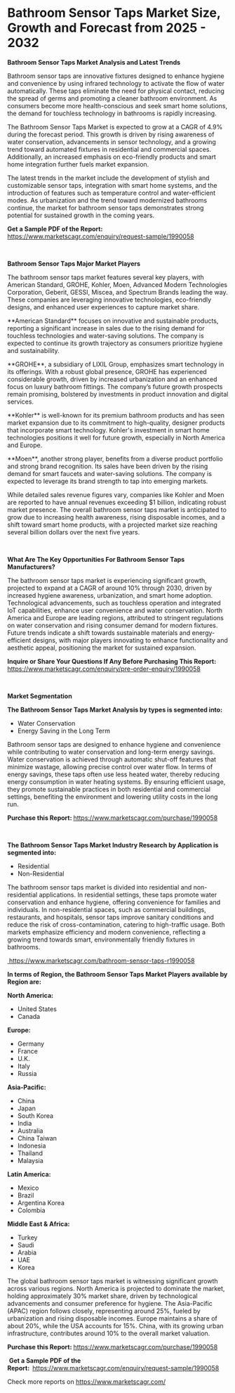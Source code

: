 <p><h1>Bathroom Sensor Taps Market Size, Growth and Forecast from 2025 - 2032</h1></p><p><strong>Bathroom Sensor Taps Market Analysis and Latest Trends</strong></p>
<p><p>Bathroom sensor taps are innovative fixtures designed to enhance hygiene and convenience by using infrared technology to activate the flow of water automatically. These taps eliminate the need for physical contact, reducing the spread of germs and promoting a cleaner bathroom environment. As consumers become more health-conscious and seek smart home solutions, the demand for touchless technology in bathrooms is rapidly increasing.</p><p>The Bathroom Sensor Taps Market is expected to grow at a CAGR of 4.9% during the forecast period. This growth is driven by rising awareness of water conservation, advancements in sensor technology, and a growing trend toward automated fixtures in residential and commercial spaces. Additionally, an increased emphasis on eco-friendly products and smart home integration further fuels market expansion.</p><p>The latest trends in the market include the development of stylish and customizable sensor taps, integration with smart home systems, and the introduction of features such as temperature control and water-efficient modes. As urbanization and the trend toward modernized bathrooms continue, the market for bathroom sensor taps demonstrates strong potential for sustained growth in the coming years.</p></p>
<p><strong>Get a Sample PDF of the Report:&nbsp;</strong> <a href="https://www.marketscagr.com/enquiry/request-sample/1990058?utm_campaign=3224&utm_medium=2&utm_source=Github&utm_content=ia&utm_term=05042025&utm_id=bathroom-sensor-taps">https://www.marketscagr.com/enquiry/request-sample/1990058</a></p>
<p>&nbsp;</p>
<p><strong>Bathroom Sensor Taps Major Market Players</strong></p>
<p><p>The bathroom sensor taps market features several key players, with American Standard, GROHE, Kohler, Moen, Advanced Modern Technologies Corporation, Geberit, GESSI, Miscea, and Spectrum Brands leading the way. These companies are leveraging innovative technologies, eco-friendly designs, and enhanced user experiences to capture market share.</p><p>**American Standard** focuses on innovative and sustainable products, reporting a significant increase in sales due to the rising demand for touchless technologies and water-saving solutions. The company is expected to continue its growth trajectory as consumers prioritize hygiene and sustainability.</p><p>**GROHE**, a subsidiary of LIXIL Group, emphasizes smart technology in its offerings. With a robust global presence, GROHE has experienced considerable growth, driven by increased urbanization and an enhanced focus on luxury bathroom fittings. The company’s future growth prospects remain promising, bolstered by investments in product innovation and digital services.</p><p>**Kohler** is well-known for its premium bathroom products and has seen market expansion due to its commitment to high-quality, designer products that incorporate smart technology. Kohler's investment in smart home technologies positions it well for future growth, especially in North America and Europe.</p><p>**Moen**, another strong player, benefits from a diverse product portfolio and strong brand recognition. Its sales have been driven by the rising demand for smart faucets and water-saving solutions. The company is expected to leverage its brand strength to tap into emerging markets.</p><p>While detailed sales revenue figures vary, companies like Kohler and Moen are reported to have annual revenues exceeding $1 billion, indicating robust market presence. The overall bathroom sensor taps market is anticipated to grow due to increasing health awareness, rising disposable incomes, and a shift toward smart home products, with a projected market size reaching several billion dollars over the next five years.</p></p>
<p>&nbsp;</p>
<p><strong>What Are The Key Opportunities For Bathroom Sensor Taps Manufacturers?</strong></p>
<p><p>The bathroom sensor taps market is experiencing significant growth, projected to expand at a CAGR of around 10% through 2030, driven by increased hygiene awareness, urbanization, and smart home adoption. Technological advancements, such as touchless operation and integrated IoT capabilities, enhance user convenience and water conservation. North America and Europe are leading regions, attributed to stringent regulations on water conservation and rising consumer demand for modern fixtures. Future trends indicate a shift towards sustainable materials and energy-efficient designs, with major players innovating to enhance functionality and aesthetic appeal, positioning the market for sustained expansion.</p></p>
<p><strong>Inquire or Share Your Questions If Any Before Purchasing This Report:</strong> <a href="https://www.marketscagr.com/enquiry/pre-order-enquiry/1990058?utm_campaign=3224&utm_medium=2&utm_source=Github&utm_content=ia&utm_term=05042025&utm_id=bathroom-sensor-taps">https://www.marketscagr.com/enquiry/pre-order-enquiry/1990058</a></p>
<p>&nbsp;</p>
<p><strong>Market Segmentation</strong></p>
<p><strong>The Bathroom Sensor Taps Market Analysis by types is segmented into:</strong></p>
<p><ul><li>Water Conservation</li><li>Energy Saving in the Long Term</li></ul></p>
<p><p>Bathroom sensor taps are designed to enhance hygiene and convenience while contributing to water conservation and long-term energy savings. Water conservation is achieved through automatic shut-off features that minimize wastage, allowing precise control over water flow. In terms of energy savings, these taps often use less heated water, thereby reducing energy consumption in water heating systems. By ensuring efficient usage, they promote sustainable practices in both residential and commercial settings, benefiting the environment and lowering utility costs in the long run.</p></p>
<p><strong>Purchase this Report:&nbsp;</strong><a href="https://www.marketscagr.com/purchase/1990058?utm_campaign=3224&utm_medium=2&utm_source=Github&utm_content=ia&utm_term=05042025&utm_id=bathroom-sensor-taps">https://www.marketscagr.com/purchase/1990058</a></p>
<p>&nbsp;</p>
<p><strong>The Bathroom Sensor Taps Market Industry Research by Application is segmented into:</strong></p>
<p><ul><li>Residential</li><li>Non-Residential</li></ul></p>
<p><p>The bathroom sensor taps market is divided into residential and non-residential applications. In residential settings, these taps promote water conservation and enhance hygiene, offering convenience for families and individuals. In non-residential spaces, such as commercial buildings, restaurants, and hospitals, sensor taps improve sanitary conditions and reduce the risk of cross-contamination, catering to high-traffic usage. Both markets emphasize efficiency and modern convenience, reflecting a growing trend towards smart, environmentally friendly fixtures in bathrooms.</p></p>
<p><a href="https://www.marketscagr.com/bathroom-sensor-taps-r1990058?utm_campaign=3224&utm_medium=2&utm_source=Github&utm_content=ia&utm_term=05042025&utm_id=bathroom-sensor-taps">&nbsp;https://www.marketscagr.com/bathroom-sensor-taps-r1990058</a></p>
<p><strong>In terms of Region, the Bathroom Sensor Taps Market Players available by Region are:</strong></p>
<p>
    <p> <strong> North America: </strong>
        <ul>
            <li>United States</li>
            <li>Canada</li>
        </ul>
        </p> 
    <p> <strong> Europe: </strong>
        <ul>
            <li>Germany</li>
            <li>France</li>
            <li>U.K.</li>
            <li>Italy</li>
            <li>Russia</li>
        </ul>
        </p> 
    <p> <strong> Asia-Pacific: </strong>
        <ul>
            <li>China</li>
            <li>Japan</li>
            <li>South Korea</li>
            <li>India</li>
            <li>Australia</li>
            <li>China Taiwan</li>
            <li>Indonesia</li>
            <li>Thailand</li>
            <li>Malaysia</li>
        </ul>
        </p> 
    <p> <strong> Latin America: </strong>
        <ul>
            <li>Mexico</li>
            <li>Brazil</li>
            <li>Argentina Korea</li>
            <li>Colombia</li>
        </ul>
        </p> 
    <p> <strong> Middle East & Africa: </strong>
        <ul>
            <li>Turkey</li>
            <li>Saudi</li>
            <li>Arabia</li>
            <li>UAE</li>
            <li>Korea</li>
        </ul>
    </p>
    </p>
<p><p>The global bathroom sensor taps market is witnessing significant growth across various regions. North America is projected to dominate the market, holding approximately 30% market share, driven by technological advancements and consumer preference for hygiene. The Asia-Pacific (APAC) region follows closely, representing around 25%, fueled by urbanization and rising disposable incomes. Europe maintains a share of about 20%, while the USA accounts for 15%. China, with its growing urban infrastructure, contributes around 10% to the overall market valuation.</p></p>
<p><strong>Purchase this Report: </strong><a href="https://www.marketscagr.com/purchase/1990058?utm_campaign=3224&utm_medium=2&utm_source=Github&utm_content=ia&utm_term=05042025&utm_id=bathroom-sensor-taps">https://www.marketscagr.com/purchase/1990058</a></p>
<p>&nbsp;<strong>Get a Sample PDF of the Report:&nbsp;&nbsp;</strong><a href="https://www.marketscagr.com/enquiry/request-sample/1990058?utm_campaign=3224&utm_medium=2&utm_source=Github&utm_content=ia&utm_term=05042025&utm_id=bathroom-sensor-taps">https://www.marketscagr.com/enquiry/request-sample/1990058</a></p>
<p><strong></strong></p>
<p>Check more reports on <a href="https://www.marketscagr.com/?utm_campaign=3224&utm_medium=2&utm_source=Github&utm_content=ia&utm_term=05042025&utm_id=bathroom-sensor-taps">https://www.marketscagr.com/</a></p>